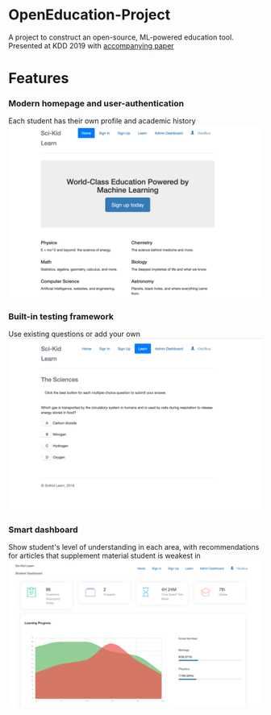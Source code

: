 # OpenEducation-Project
A project to construct an open-source, ML-powered education tool. Presented at KDD 2019 with [accompanying paper](https://www.kdd.org/kdd2019/docs/SciKid_Learn.pdf)

# Features

### Modern homepage and user-authentication
Each student has their own profile and academic history
![](/images/home.png)

### Built-in testing framework
Use existing questions or add your own
![](/images/quiz.png)

### Smart dashboard 
Show student's level of understanding in each area, with recommendations for articles that supplement material student is weakest in
![](/images/dash.png)